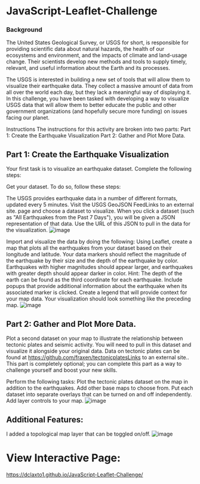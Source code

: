 # JavaScript-Leaflet-Challenge 
### Background      
The United States Geological Survey, or USGS for short, is responsible for providing scientific data about natural hazards, the health of our ecosystems and environment, and the impacts of climate and land-usage change. Their scientists develop new methods and tools to supply timely, relevant, and useful information about the Earth and its processes.  

The USGS is interested in building a new set of tools that will allow them to visualize their earthquake data. They collect a massive amount of data from all over the world each day, but they lack a meaningful way of displaying it. In this challenge, you have been tasked with developing a way to visualize USGS data that will allow them to better educate the public and other government organizations (and hopefully secure more funding) on issues facing our planet.

Instructions The instructions for this activity are broken into two parts: Part 1: Create the Earthquake Visualization Part 2: Gather and Plot More Data.  

## Part 1: Create the Earthquake Visualization    

Your first task is to visualize an earthquake dataset. Complete the following steps:

Get your dataset. To do so, follow these steps:  

The USGS provides earthquake data in a number of different formats, updated every 5 minutes. Visit the USGS GeoJSON FeedLinks to an external site. page and choose a dataset to visualize. When you click a dataset (such as "All Earthquakes from the Past 7 Days"), you will be given a JSON representation of that data. Use the URL of this JSON to pull in the data for the visualization. 
![image](https://github.com/dclaxto1/JavaScript-Leaflet-Challenge/assets/128431134/04329be3-5208-4377-8e0e-331f427c95ef)

Import and visualize the data by doing the following: Using Leaflet, create a map that plots all the earthquakes from your dataset based on their longitude and latitude. Your data markers should reflect the magnitude of the earthquake by their size and the depth of the earthquake by color. Earthquakes with higher magnitudes should appear larger, and earthquakes with greater depth should appear darker in color. Hint: The depth of the earth can be found as the third coordinate for each earthquake. Include popups that provide additional information about the earthquake when its associated marker is clicked. Create a legend that will provide context for your map data. Your visualization should look something like the preceding map.
![image](https://github.com/dclaxto1/JavaScript-Leaflet-Challenge/assets/128431134/64024f9b-4250-48c2-bf9e-2ef20d7498a8)


## Part 2: Gather and Plot More Data.
Plot a second dataset on your map to illustrate the relationship between tectonic plates and seismic activity. You will need to pull in this dataset and visualize it alongside your original data. Data on tectonic plates can be found at https://github.com/fraxen/tectonicplatesLinks to an external site.. This part is completely optional; you can complete this part as a way to challenge yourself and boost your new skills.

Perform the following tasks: Plot the tectonic plates dataset on the map in addition to the earthquakes. Add other base maps to choose from. Put each dataset into separate overlays that can be turned on and off independently. Add layer controls to your map.
![image](https://github.com/dclaxto1/JavaScript-Leaflet-Challenge/assets/128431134/d0a52c0a-d963-4aba-8224-befc54be57e2)

## Additional Features: 
I added a topological map layer that can be toggled on/off.
![image](https://github.com/dclaxto1/JavaScript-Leaflet-Challenge/assets/128431134/dbea2318-32be-47e8-9fa3-a87bbaa25e59)


# View Interactive Page:
https://dclaxto1.github.io/JavaScript-Leaflet-Challenge/
